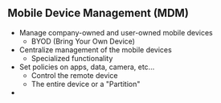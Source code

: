 ## Mobile Device Management (MDM)
- Manage company-owned and user-owned mobile devices
	- BYOD (Bring Your Own Device)
- Centralize management of the mobile devices
	- Specialized functionality
- Set policies on apps, data, camera, etc...
	- Control the remote device
	- The entire device or a "Partition"
- 